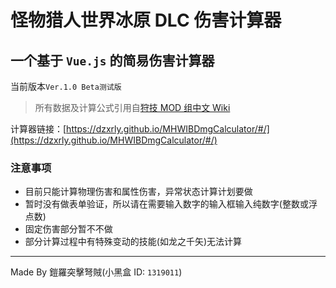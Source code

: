 # 怪物猎人世界冰原 DLC 伤害计算器

## 一个基于 `Vue.js` 的简易伤害计算器

当前版本`Ver.1.0 Beta测试版`

> 所有数据及计算公式引用自[狩技 MOD 组中文 Wiki](http://wiki.mhwmod.com/)

计算器链接：[https://dzxrly.github.io/MHWIBDmgCalculator/#/](https://dzxrly.github.io/MHWIBDmgCalculator/#/)

### 注意事项

- 目前只能计算物理伤害和属性伤害，异常状态计算计划要做
- 暂时没有做表单验证，所以请在需要输入数字的输入框输入纯数字(整数或浮点数)
- 固定伤害部分暂不不做
- 部分计算过程中有特殊变动的技能(如龙之千矢)无法计算

---

Made By 鎧羅突擊弩賊(小黑盒 ID: `1319011`)
